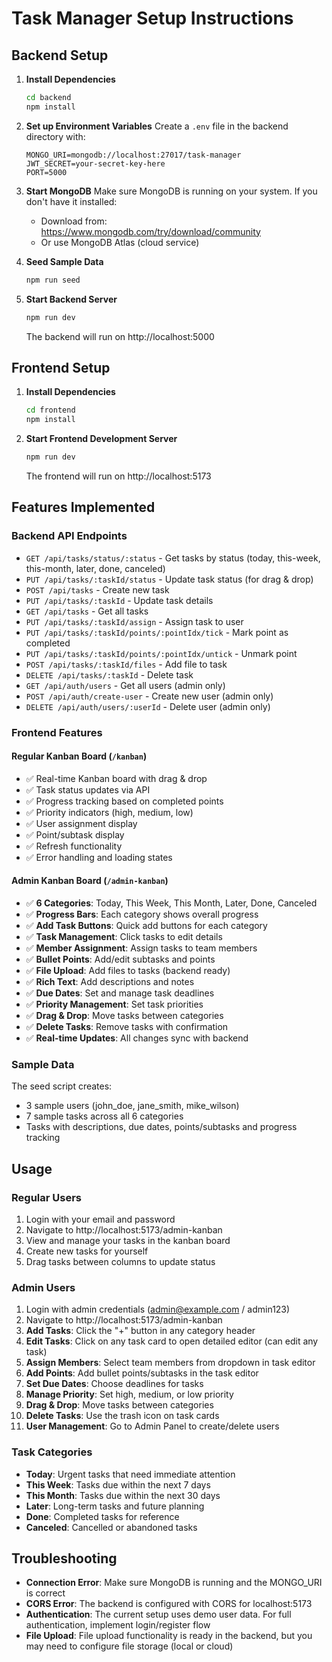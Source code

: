 # Task Manager Setup Instructions

## Backend Setup

1. **Install Dependencies**
   ```bash
   cd backend
   npm install
   ```

2. **Set up Environment Variables**
   Create a `.env` file in the backend directory with:
   ```
   MONGO_URI=mongodb://localhost:27017/task-manager
   JWT_SECRET=your-secret-key-here
   PORT=5000
   ```

3. **Start MongoDB**
   Make sure MongoDB is running on your system. If you don't have it installed:
   - Download from: https://www.mongodb.com/try/download/community
   - Or use MongoDB Atlas (cloud service)

4. **Seed Sample Data**
   ```bash
   npm run seed
   ```

5. **Start Backend Server**
   ```bash
   npm run dev
   ```
   The backend will run on http://localhost:5000

## Frontend Setup

1. **Install Dependencies**
   ```bash
   cd frontend
   npm install
   ```

2. **Start Frontend Development Server**
   ```bash
   npm run dev
   ```
   The frontend will run on http://localhost:5173

## Features Implemented

### Backend API Endpoints
- `GET /api/tasks/status/:status` - Get tasks by status (today, this-week, this-month, later, done, canceled)
- `PUT /api/tasks/:taskId/status` - Update task status (for drag & drop)
- `POST /api/tasks` - Create new task
- `PUT /api/tasks/:taskId` - Update task details
- `GET /api/tasks` - Get all tasks
- `PUT /api/tasks/:taskId/assign` - Assign task to user
- `PUT /api/tasks/:taskId/points/:pointIdx/tick` - Mark point as completed
- `PUT /api/tasks/:taskId/points/:pointIdx/untick` - Unmark point
- `POST /api/tasks/:taskId/files` - Add file to task
- `DELETE /api/tasks/:taskId` - Delete task
- `GET /api/auth/users` - Get all users (admin only)
- `POST /api/auth/create-user` - Create new user (admin only)
- `DELETE /api/auth/users/:userId` - Delete user (admin only)

### Frontend Features

#### Regular Kanban Board (`/kanban`)
- ✅ Real-time Kanban board with drag & drop
- ✅ Task status updates via API
- ✅ Progress tracking based on completed points
- ✅ Priority indicators (high, medium, low)
- ✅ User assignment display
- ✅ Point/subtask display
- ✅ Refresh functionality
- ✅ Error handling and loading states

#### Admin Kanban Board (`/admin-kanban`)
- ✅ **6 Categories**: Today, This Week, This Month, Later, Done, Canceled
- ✅ **Progress Bars**: Each category shows overall progress
- ✅ **Add Task Buttons**: Quick add buttons for each category
- ✅ **Task Management**: Click tasks to edit details
- ✅ **Member Assignment**: Assign tasks to team members
- ✅ **Bullet Points**: Add/edit subtasks and points
- ✅ **File Upload**: Add files to tasks (backend ready)
- ✅ **Rich Text**: Add descriptions and notes
- ✅ **Due Dates**: Set and manage task deadlines
- ✅ **Priority Management**: Set task priorities
- ✅ **Drag & Drop**: Move tasks between categories
- ✅ **Delete Tasks**: Remove tasks with confirmation
- ✅ **Real-time Updates**: All changes sync with backend

### Sample Data
The seed script creates:
- 3 sample users (john_doe, jane_smith, mike_wilson)
- 7 sample tasks across all 6 categories
- Tasks with descriptions, due dates, points/subtasks and progress tracking

## Usage

### Regular Users
1. Login with your email and password
2. Navigate to http://localhost:5173/admin-kanban
3. View and manage your tasks in the kanban board
4. Create new tasks for yourself
5. Drag tasks between columns to update status

### Admin Users
1. Login with admin credentials (admin@example.com / admin123)
2. Navigate to http://localhost:5173/admin-kanban
3. **Add Tasks**: Click the "+" button in any category header
4. **Edit Tasks**: Click on any task card to open detailed editor (can edit any task)
5. **Assign Members**: Select team members from dropdown in task editor
6. **Add Points**: Add bullet points/subtasks in the task editor
7. **Set Due Dates**: Choose deadlines for tasks
8. **Manage Priority**: Set high, medium, or low priority
9. **Drag & Drop**: Move tasks between categories
10. **Delete Tasks**: Use the trash icon on task cards
11. **User Management**: Go to Admin Panel to create/delete users

### Task Categories
- **Today**: Urgent tasks that need immediate attention
- **This Week**: Tasks due within the next 7 days
- **This Month**: Tasks due within the next 30 days
- **Later**: Long-term tasks and future planning
- **Done**: Completed tasks for reference
- **Canceled**: Cancelled or abandoned tasks

## Troubleshooting

- **Connection Error**: Make sure MongoDB is running and the MONGO_URI is correct
- **CORS Error**: The backend is configured with CORS for localhost:5173
- **Authentication**: The current setup uses demo user data. For full authentication, implement login/register flow
- **File Upload**: File upload functionality is ready in the backend, but you may need to configure file storage (local or cloud) 